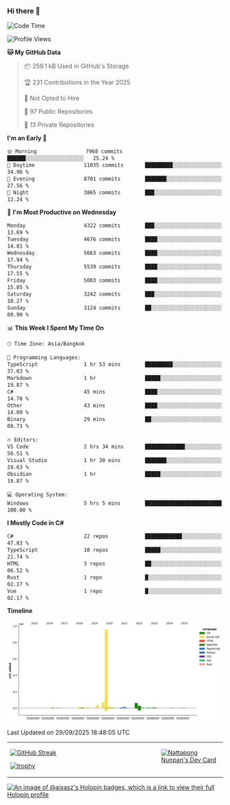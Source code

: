 ### Hi there 👋

<!--START_SECTION:waka-->
![Code Time](http://img.shields.io/badge/Code%20Time-2%2C580%20hrs-blue)

![Profile Views](http://img.shields.io/badge/Profile%20Views-0-blue)

**🐱 My GitHub Data** 

> 📦 259.1 kB Used in GitHub's Storage 
 > 
> 🏆 231 Contributions in the Year 2025
 > 
> 🚫 Not Opted to Hire
 > 
> 📜 97 Public Repositories 
 > 
> 🔑 13 Private Repositories 
 > 
**I'm an Early 🐤** 

```text
🌞 Morning                7968 commits        ██████░░░░░░░░░░░░░░░░░░░   25.24 % 
🌆 Daytime                11035 commits       █████████░░░░░░░░░░░░░░░░   34.96 % 
🌃 Evening                8701 commits        ███████░░░░░░░░░░░░░░░░░░   27.56 % 
🌙 Night                  3865 commits        ███░░░░░░░░░░░░░░░░░░░░░░   12.24 % 
```
📅 **I'm Most Productive on Wednesday** 

```text
Monday                   4322 commits        ███░░░░░░░░░░░░░░░░░░░░░░   13.69 % 
Tuesday                  4676 commits        ████░░░░░░░░░░░░░░░░░░░░░   14.81 % 
Wednesday                5663 commits        ████░░░░░░░░░░░░░░░░░░░░░   17.94 % 
Thursday                 5539 commits        ████░░░░░░░░░░░░░░░░░░░░░   17.55 % 
Friday                   5003 commits        ████░░░░░░░░░░░░░░░░░░░░░   15.85 % 
Saturday                 3242 commits        ███░░░░░░░░░░░░░░░░░░░░░░   10.27 % 
Sunday                   3124 commits        ██░░░░░░░░░░░░░░░░░░░░░░░   09.90 % 
```


📊 **This Week I Spent My Time On** 

```text
🕑︎ Time Zone: Asia/Bangkok

💬 Programming Languages: 
TypeScript               1 hr 53 mins        █████████░░░░░░░░░░░░░░░░   37.03 % 
Markdown                 1 hr                █████░░░░░░░░░░░░░░░░░░░░   19.87 % 
C#                       45 mins             ████░░░░░░░░░░░░░░░░░░░░░   14.78 % 
Other                    43 mins             ████░░░░░░░░░░░░░░░░░░░░░   14.09 % 
Binary                   29 mins             ██░░░░░░░░░░░░░░░░░░░░░░░   09.73 % 

🔥 Editors: 
VS Code                  2 hrs 34 mins       █████████████░░░░░░░░░░░░   50.51 % 
Visual Studio            1 hr 30 mins        ███████░░░░░░░░░░░░░░░░░░   29.63 % 
Obsidian                 1 hr                █████░░░░░░░░░░░░░░░░░░░░   19.87 % 

💻 Operating System: 
Windows                  5 hrs 5 mins        █████████████████████████   100.00 % 
```

**I Mostly Code in C#** 

```text
C#                       22 repos            ████████████░░░░░░░░░░░░░   47.83 % 
TypeScript               10 repos            █████░░░░░░░░░░░░░░░░░░░░   21.74 % 
HTML                     3 repos             ██░░░░░░░░░░░░░░░░░░░░░░░   06.52 % 
Rust                     1 repo              █░░░░░░░░░░░░░░░░░░░░░░░░   02.17 % 
Vue                      1 repo              █░░░░░░░░░░░░░░░░░░░░░░░░   02.17 % 
```



**Timeline**

![Lines of Code chart](https://raw.githubusercontent.com/aixasz/aixasz/main/assets/bar_graph.png)


 Last Updated on 29/09/2025 18:48:05 UTC
<!--END_SECTION:waka-->

<table>
<tr>
<td width="70%" valign="top">
 
 [![GitHub Streak](http://github-readme-streak-stats.herokuapp.com?user=aixasz&theme=github-dark&hide_border=true&date_format=%5BY%20%5DM%20j)](https://git.io/streak-stats)

 [![trophy](https://github-profile-trophy.vercel.app/?username=aixasz&theme=onedark)](https://github.com/ryo-ma/github-profile-trophy)
 </td>
<td width="30%" valign="top">
 
<a href="https://app.daily.dev/aixasz"><img src="https://api.daily.dev/devcards/403207936e6547c9a85ea449e9f3abe8.png?r=re8" alt="Nattapong Nunpan's Dev Card"/></a>

 </td>
</tr>
</table>

[![An image of @aixasz's Holopin badges, which is a link to view their full Holopin profile](https://holopin.me/aixasz)](https://holopin.io/@aixasz)
 

